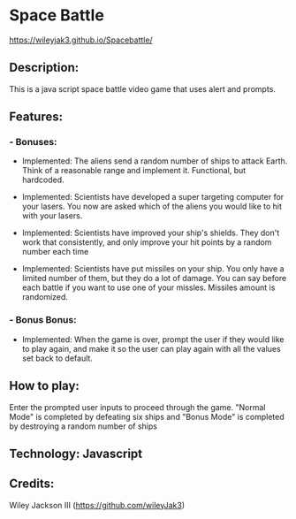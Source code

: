 # Space Battle
https://wileyjak3.github.io/Spacebattle/

## Description:

  This is a java script space battle video game that uses alert and prompts. 

## Features:
   
### - Bonuses:
   - Implemented: The aliens send a random number of ships to attack Earth. Think of a reasonable range and implement it. 
     Functional, but hardcoded.

  -  Implemented: Scientists have developed a super targeting computer for your lasers. You now are asked which of the aliens you would like to hit with your            lasers. 

  - Implemented: Scientists have improved your ship's shields. They don't work that consistently, and only improve your hit points by a random number each time 
 
  - Implemented: Scientists have put missiles on your ship. You only have a limited number of them, but they do a lot of damage. You can say before each battle if       you want to use one of your missles. Missiles amount is randomized.
  
### - Bonus Bonus:
  
  - Implemented: When the game is over, prompt the user if they would like to play again, and make it so the user can play again with all the values set back to         default. 
  
## How to play:
  Enter the prompted user inputs to proceed through the game. "Normal Mode" is completed by defeating six ships and "Bonus Mode" is completed by destroying a         random number of ships

## Technology: Javascript
  
## Credits:
Wiley Jackson III (https://github.com/wileyJak3)


